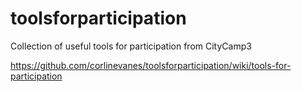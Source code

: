 toolsforparticipation
=====================

Collection of useful tools for participation from CityCamp3

https://github.com/corlinevanes/toolsforparticipation/wiki/tools-for-participation
